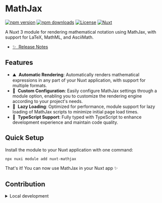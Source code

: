 # MathJax

[![npm version][npm-version-src]][npm-version-href]
[![npm downloads][npm-downloads-src]][npm-downloads-href]
[![License][license-src]][license-href]
[![Nuxt][nuxt-src]][nuxt-href]

A Nuxt 3 module for rendering mathematical notation using MathJax, with support for LaTeX, MathML, and AsciiMath.

- [✨ &nbsp;Release Notes](/CHANGELOG.md)
<!-- - [🏀 Online playground](https://stackblitz.com/github/your-org/nuxt-mathjax?file=playground%2Fapp.vue) -->
<!-- - [📖 &nbsp;Documentation](https://example.com) -->

## Features

<!-- Highlight some of the features your module provide here -->
- ⛰ &nbsp;<b>Automatic Rendering</b>: Automatically renders mathematical expressions in any part of your Nuxt application, with support for multiple formats.
- 🚠 &nbsp;<b>Custom Configuration</b>: Easily configure MathJax settings through a module option, enabling you to customize the rendering engine according to your project's needs.
- 🌲 &nbsp;<b>Lazy Loading</b>: Optimized for performance, module support for lazy loading of MathJax scripts to minimize initial page load times.
- 🌲 &nbsp;<b>TypeScript Support</b>: Fully typed with TypeScript to enhance development experience and maintain code quality.
## Quick Setup

Install the module to your Nuxt application with one command:

```bash
npx nuxi module add nuxt-mathjax
```

That's it! You can now use MathJax in your Nuxt app ✨


## Contribution

<details>
  <summary>Local development</summary>
  
  ```bash
  # Install dependencies
  npm install
  
  # Generate type stubs
  npm run dev:prepare
  
  # Develop with the playground
  npm run dev
  
  # Build the playground
  npm run dev:build
  
  # Run ESLint
  npm run lint
  
  # Run Vitest
  npm run test
  npm run test:watch
  
  # Release new version
  npm run release
  ```

</details>


<!-- Badges -->
[npm-version-src]: https://img.shields.io/npm/v/nuxt-mathjax/latest.svg?style=flat&colorA=020420&colorB=00DC82
[npm-version-href]: https://npmjs.com/package/nuxt-mathjax

[npm-downloads-src]: https://img.shields.io/npm/dm/nuxt-mathjax.svg?style=flat&colorA=020420&colorB=00DC82
[npm-downloads-href]: https://npmjs.com/package/nuxt-mathjax

[license-src]: https://img.shields.io/npm/l/nuxt-mathjax.svg?style=flat&colorA=020420&colorB=00DC82
[license-href]: https://npmjs.com/package/nuxt-mathjax

[nuxt-src]: https://img.shields.io/badge/Nuxt-020420?logo=nuxt.js
[nuxt-href]: https://nuxt.com
